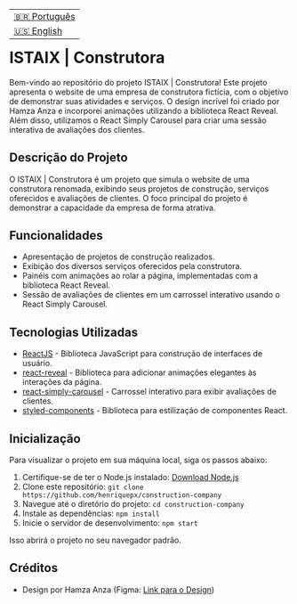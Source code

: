 <table align="right">
  <tr>
    <td>
      <a href="readme-pt.md">🇧🇷 Português</a>
    </td>
  </tr>
  <tr>
    <td>
      <a href="README.md">🇺🇸 English</a>
    </td>
  </tr>
</table>

<br>

# ISTAIX | Construtora

Bem-vindo ao repositório do projeto ISTAIX | Construtora! Este projeto apresenta o website de uma empresa de construtora fictícia, com o objetivo de demonstrar suas atividades e serviços. O design incrível foi criado por Hamza Anza e incorporei animações utilizando a biblioteca React Reveal. Além disso, utilizamos o React Simply Carousel para criar uma sessão interativa de avaliações dos clientes.

## Descrição do Projeto

O ISTAIX | Construtora é um projeto que simula o website de uma construtora renomada, exibindo seus projetos de construção, serviços oferecidos e avaliações de clientes. O foco principal do projeto é demonstrar a capacidade da empresa de forma atrativa.

## Funcionalidades

- Apresentação de projetos de construção realizados.
- Exibição dos diversos serviços oferecidos pela construtora.
- Painéis com animações ao rolar a página, implementadas com a biblioteca React Reveal.
- Sessão de avaliações de clientes em um carrossel interativo usando o React Simply Carousel.

## Tecnologias Utilizadas

- [ReactJS](https://reactjs.org/) - Biblioteca JavaScript para construção de interfaces de usuário.
- [react-reveal](https://www.npmjs.com/package/react-reveal) - Biblioteca para adicionar animações elegantes às interações da página.
- [react-simply-carousel](https://www.npmjs.com/package/react-simply-carousel) - Carrossel interativo para exibir avaliações de clientes.
- [styled-components](https://styled-components.com/) - Biblioteca para estilização de componentes React.

## Inicialização

Para visualizar o projeto em sua máquina local, siga os passos abaixo:

1. Certifique-se de ter o Node.js instalado: [Download Node.js](https://nodejs.org/)
2. Clone este repositório: `git clone https://github.com/henriquepx/construction-company`
3. Navegue até o diretório do projeto: `cd construction-company`
4. Instale as dependências: `npm install`
5. Inicie o servidor de desenvolvimento: `npm start`

Isso abrirá o projeto no seu navegador padrão.

## Créditos

- Design por Hamza Anza (Figma: [Link para o Design](https://www.figma.com/@hamzaanza))
